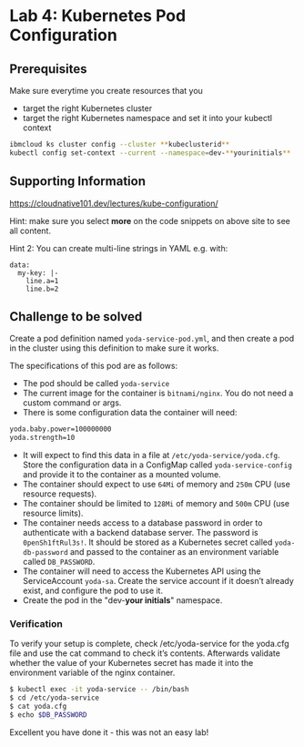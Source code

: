 # Lab 4: Kubernetes Pod Configuration

## Prerequisites

Make sure everytime you create resources that you

- target the right Kubernetes cluster
- target the right Kubernetes namespace and set it into your kubectl context

```bash
ibmcloud ks cluster config --cluster **kubeclusterid**
kubectl config set-context --current --namespace=dev-**yourinitials**
```

## Supporting Information

https://cloudnative101.dev/lectures/kube-configuration/

Hint: make sure you select **more** on the code snippets on above site to see all content.

Hint 2: You can create multi-line strings in YAML e.g. with:

```
data:
  my-key: |-
    line.a=1
    line.b=2
```

## Challenge to be solved

Create a pod definition named `yoda-service-pod.yml`, and then create a pod in the cluster using this definition to make sure it works.

The specifications of this pod are as follows:

- The pod should be called `yoda-service`
- The current image for the container is `bitnami/nginx`. You do not need a custom command or args.
- There is some configuration data the container will need:

```txt
yoda.baby.power=100000000
yoda.strength=10
```

- It will expect to find this data in a file at `/etc/yoda-service/yoda.cfg`. Store the configuration data in a ConfigMap called `yoda-service-config` and provide it to the container as a mounted volume.
- The container should expect to use `64Mi` of memory and `250m` CPU (use resource requests).
- The container should be limited to `128Mi` of memory and `500m` CPU (use resource limits).
- The container needs access to a database password in order to authenticate with a backend database server. The password is `0penSh1ftRul3s!`. It should be stored as a Kubernetes secret called `yoda-db-password` and passed to the container as an environment variable called `DB_PASSWORD`.
- The container will need to access the Kubernetes API using the ServiceAccount `yoda-sa`. Create the service account if it doesn’t already exist, and configure the pod to use it.
- Create the pod in the "dev-**your initials**" namespace.

### Verification

To verify your setup is complete, check /etc/yoda-service for the yoda.cfg file and use the cat command to check it’s contents. Afterwards validate whether the value of your Kubernetes secret has made it into the environment variable of the nginx container.

```bash
$ kubectl exec -it yoda-service -- /bin/bash
$ cd /etc/yoda-service
$ cat yoda.cfg
$ echo $DB_PASSWORD
```

Excellent you have done it - this was not an easy lab!
